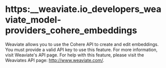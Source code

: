 # https:\_\_weaviate.io_developers_weaviate_model-providers_cohere_embeddings

Weaviate allows you to use the Cohere API to create and edit embeddings. You must provide a valid API key to use this feature. For more information, visit Weaviate's API page. For help with this feature, please visit the Weaviates API page: http://www.weaviate.com/.
